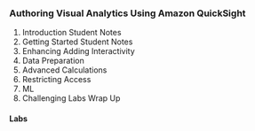### Authoring Visual Analytics Using Amazon QuickSight

1. Introduction Student Notes
2. Getting Started Student Notes
3. Enhancing Adding Interactivity
4. Data Preparation
5. Advanced Calculations
6. Restricting Access
7. ML
8. Challenging Labs Wrap Up

#### Labs
